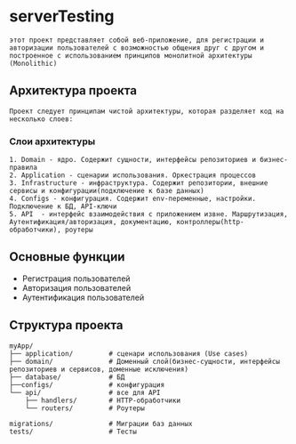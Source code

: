 # serverTesting

```
этот проект представляет собой веб-приложение, для регистрации и авторизации пользователей с возможностью общения друг с другом и построенное с использованием принципов монолитной архитектуры (Monolithic)
```

## Архитектура проекта
```
Проект следует принципам чистой архитектуры, которая разделяет код на несколько слоев:
```
### Слои архитектуры

```
1. Domain - ядро. Содержит сущности, интерфейсы репозиториев и бизнес-правила
2. Application - сценарии использования. Оркестрация процессов
3. Infrastructure - инфраструктура. Содержит репозитории, внешние сервисы и конфигурации(подключение к базе данных)
4. Configs - конфигурация. Содержит env-переменные, настройки. Подключение к БД, API-ключи
5. API  - интерфейс взаимодействия с приложением извне. Маршрутизация, Аутентификация/авторизация, документацию, контроллеры(http-обработчики), роутеры
```
## Основные функции
- Регистрация пользователей
- Авторизация пользователей
- Аутентификация пользователей
## Структура проекта
```
myApp/
├── application/         # сценари использования (Use cases)
├── domain/              # Доменный слой(бизнес-сущности, интерфейсы репозиториев и сервисов, доменные исключения)
├── database/            # БД
├──configs/              # конфигурация
└── api/                 # все для API
    ├── handlers/        # HTTP-обработчики
    └── routers/         # Роутеры

migrations/              # Миграции баз данных
tests/                   # Тесты

```
